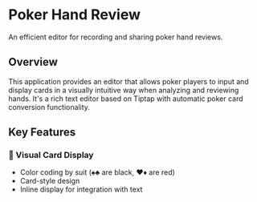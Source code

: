 # Poker Hand Review

An efficient editor for recording and sharing poker hand reviews.

## Overview

This application provides an editor that allows poker players to input and display cards in a visually intuitive way when analyzing and reviewing hands. It's a rich text editor based on Tiptap with automatic poker card conversion functionality.

## Key Features

### 🎨 Visual Card Display

- Color coding by suit (♠♣ are black, ♥♦ are red)
- Card-style design
- Inline display for integration with text
